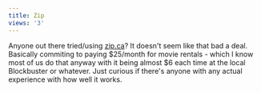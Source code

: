 ```yaml
---
title: Zip
views: '3'
---
```

<p>Anyone out there tried/using <a href="http://www.zip.ca">zip.ca</a>?  It doesn't seem like that bad a deal.  Basically commiting to paying $25/month for movie rentals - which I know most of us do that anyway with it being almost $6 each time at the local Blockbuster or whatever.  Just curious if there's anyone with any actual experience with how well it works.</p>
